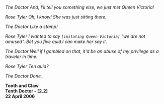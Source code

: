 _The Doctor_ _And, I'll tell you something else, we just met Queen Victoria!_

_Rose Tyler_ _Oh, I know! She was just sitting there._

_The Doctor_ _Like a stamp!_

_Rose Tyler_ _I wanted to say `[imitating Queen Victoria]` "we are not amused". Bet you five quid I can make her say it._

_The Doctor_ _Well if I gambled on that, it'd be an abuse of my privilege as a traveler in time._

_Rose Tyler_ _Ten quid?_

_The Doctor_ _Done._

**Tooth and Claw  
Tenth Doctor - [2.2]  
22 April 2006**